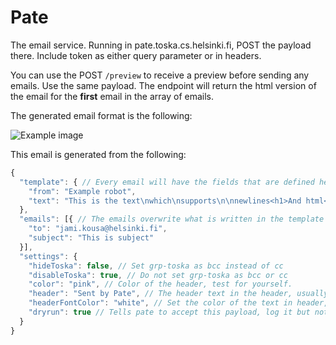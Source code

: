 # Pate

The email service. Running in pate.toska.cs.helsinki.fi, POST the payload there. Include token as either query parameter or in headers.

You can use the POST `/preview` to receive a preview before sending any emails. Use the same payload. The endpoint will return the html version of the email for the **first** email in the array of emails.

The generated email format is the following: 

![Example image](https://raw.githubusercontent.com/UniversityOfHelsinkiCS/pate/main/assets/example_screenshot.png)

This email is generated from the following:

```javascript
{
  "template": { // Every email will have the fields that are defined here
    "from": "Example robot",
    "text": "This is the text\nwhich\nsupports\n\nnewlines<h1>And html</h1>"
  },
  "emails": [{ // The emails overwrite what is written in the template
    "to": "jami.kousa@helsinki.fi",
    "subject": "This is subject"
  }],
  "settings": {
    "hideToska": false, // Set grp-toska as bcc instead of cc
    "disableToska": true, // Do not set grp-toska as bcc or cc
    "color": "pink", // Color of the header, test for yourself.
    "header": "Sent by Pate", // The header text in the header, usually the name of the application
    "headerFontColor": "white", // Set the color of the text in header, by default it is black
    "dryrun": true // Tells pate to accept this payload, log it but not actually send the mail
  }
}
```
